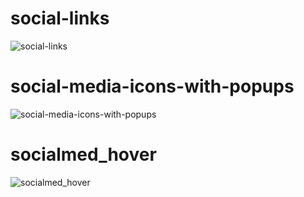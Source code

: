 # social-links

![social-links](https://user-images.githubusercontent.com/61920916/220410073-6cde4a27-3e32-4beb-86fb-0fa2c439e48a.png)


# social-media-icons-with-popups

![social-media-icons-with-popups](https://user-images.githubusercontent.com/61920916/220410192-342a1f41-74b9-4c3a-9e16-0d1e97392b9c.png)


# socialmed_hover

![socialmed_hover](https://user-images.githubusercontent.com/61920916/220418410-fed254c6-b3ca-4b43-968c-70971372a8f9.png)
